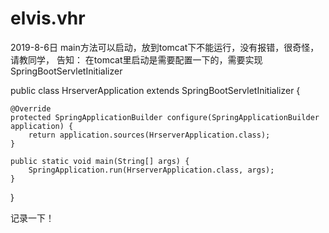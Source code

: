 # elvis.vhr

2019-8-6日
main方法可以启动，放到tomcat下不能运行，没有报错，很奇怪，请教同学，
告知：
在tomcat里启动是需要配置一下的，需要实现SpringBootServletInitializer

public class HrserverApplication extends SpringBootServletInitializer {

	@Override
	protected SpringApplicationBuilder configure(SpringApplicationBuilder application) {
		return application.sources(HrserverApplication.class);
	}

	public static void main(String[] args) {
		SpringApplication.run(HrserverApplication.class, args);
	}
}

记录一下！
